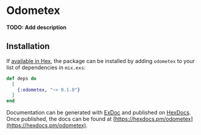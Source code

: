 # Odometex

**TODO: Add description**

## Installation

If [available in Hex](https://hex.pm/docs/publish), the package can be installed
by adding `odometex` to your list of dependencies in `mix.exs`:

```elixir
def deps do
  [
    {:odometex, "~> 0.1.0"}
  ]
end
```

Documentation can be generated with [ExDoc](https://github.com/elixir-lang/ex_doc)
and published on [HexDocs](https://hexdocs.pm). Once published, the docs can
be found at [https://hexdocs.pm/odometex](https://hexdocs.pm/odometex).

